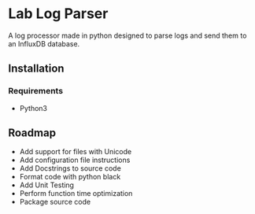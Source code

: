 # Lab Log Parser
A log processor made in python designed to parse logs and send them to an InfluxDB database.
## Installation
### Requirements
* Python3
## Roadmap
* Add support for files with Unicode
* Add configuration file instructions 
* Add Docstrings to source code
* Format code with python black
* Add Unit Testing
* Perform function time optimization
* Package source code
